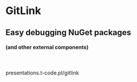 # GitLink
## Easy debugging NuGet packages
#### (and other external components)

<br/>
<br/>
<a href="https://github.com/tpluscode/presentations/tree/master/gitlink/"><i class="fa fa-github"></i></a>
presentations.t-code.pl/gitlink
